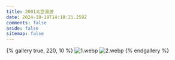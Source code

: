 ```yaml
---
title: 2001太空漫游
date: 2024-10-19T14:18:21.259Z
comments: false
aside: false
sitemap: false
---
```


{% gallery true, 220, 10 %}
![1.webp](https://cdn.jsdmirror.com/gh/bilibiliworld/picgo@main/pixpin/2001太空漫游/1.webp)
![2.webp](https://cdn.jsdmirror.com/gh/bilibiliworld/picgo@main/pixpin/2001太空漫游/2.webp)
{% endgallery %}
